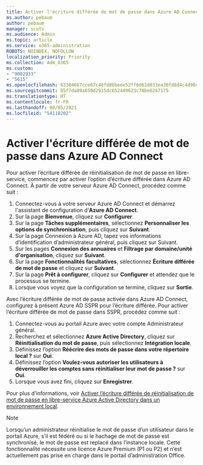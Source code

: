 ```yaml
---
title: Activer l'écriture différée de mot de passe dans Azure AD Connect
ms.author: pebaum
author: pebaum
manager: scotv
ms.audience: Admin
ms.topic: article
ms.service: o365-administration
ROBOTS: NOINDEX, NOFOLLOW
localization_priority: Priority
ms.collection: Adm_O365
ms.custom:
- "9002933"
- "5615"
ms.openlocfilehash: 63304667cce67c48fd8bbeee52ff6d61d033ea38fd8d4c4d96c240847dab2cab
ms.sourcegitcommit: b5f7da89a650d2915dc652449623c78be6247175
ms.translationtype: HT
ms.contentlocale: fr-FR
ms.lasthandoff: 08/05/2021
ms.locfileid: "54118202"
---
```

# <a name="enable-password-writeback-in-azure-ad-connect"></a>Activer l'écriture différée de mot de passe dans Azure AD Connect

Pour activer l’écriture différée de réinitialisation de mot de passe en libre-service, commencez par activer l’option d’écriture différée dans Azure AD Connect. À partir de votre serveur Azure AD Connect, procédez comme suit :

1. Connectez-vous à votre serveur Azure AD Connect et démarrez l'assistant de configuration d’**Azure AD Connect**.
2. Sur la page **Bienvenue**, cliquez sur **Configurer**.
3. Sur la page **Tâches supplémentaires**, sélectionnez **Personnaliser les options de synchronisation**, puis cliquez sur **Suivant**.
4. Sur la page Connexion à Azure AD, tapez vos informations d’identification d’administrateur général, puis cliquez sur Suivant.
5. Sur les pages **Connexion des annuaires** et **Filtrage par domaine/unité d'organisation**, cliquez sur **Suivant**.
6. Sur la page **Fonctionnalités facultatives**, sélectionnez **Écriture différée de mot de passe** et cliquez sur **Suivant**.
7. Sur la page **Prêt à configurer**, cliquez sur **Configurer** et attendez que le processus se termine.
8. Lorsque vous voyez que la configuration se termine, cliquez sur **Sortie**.

Avec l’écriture différée de mot de passe activée dans Azure AD Connect, configurez à présent Azure AD SSPR pour l’écriture différée.  Pour activer l’écriture différée de mot de passe dans SSPR, procédez comme suit :

1. Connectez-vous au portail Azure avec votre compte Administrateur général.
2. Recherchez et sélectionnez **Azure Active Directory**, cliquez sur **Réinitialisation du mot de passe**, puis sélectionnez **Intégration locale**.
3. Définissez l’option **Réécrire des mots de passe dans votre répertoire local ?** sur **Oui**.
4. Définissez l’option **Voulez-vous autoriser les utilisateurs à déverrouiller les comptes sans réinitialiser leur mot de passe ?** sur **Oui**.
5. Lorsque vous avez fini, cliquez sur **Enregistrer**.

Pour plus d’informations, voir [Activer l’écriture différée de réinitialisation de mot de passe en libre-service Azure Active Directory dans un environnement local](https://docs.microsoft.com/azure/active-directory/authentication/tutorial-enable-sspr-writeback).

> [!NOTE]
>  Lorsqu’un administrateur réinitialise le mot de passe d’un utilisateur dans le portail Azure, s’il est fédéré ou si le hachage de mot de passe est synchronisé, le mot de passe est replacé dans l’instance locale. Cette fonctionnalité nécessite une licence Azure Premium (P1 ou P2) et n’est actuellement pas prise en charge dans le portail d’administration Office.
